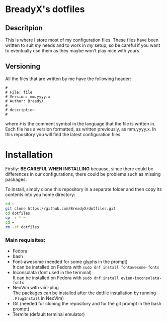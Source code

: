 # BreadyX's dotfiles
## Descritpion
This is where I store most of my configuration files. These files have been written
to suit *my* needs and to work in *my* setup, so be careful if you want to eventually 
use them as they maybe won't play nice with yours.

## Versioning
All the files that are written by me have the following header:
```
#
# File: file
# Version: mm.yyyy.x
# Author: BreadyX
#
# description
#
```
where `#` is the comment symbol in the language that the file is written in.
Each file has a version formatted, as written previously, as mm.yyyy.x. In this 
repository you will find the latest configuration files. 

# Installation
Firstly: **BE CAREFUL WHEN INSTALLING** because, since there could be differences
in our configurations, there could be problems such as missing packages.

To install, simply clone this repository in a separate folder and then copy its 
contents into you home directory:
```sh
cd ~
git clone https://github.com/BreadyX/dotfiles.git
cd dotfiles
cp -r * ~
cd ~
rm -rf dotfiles
```

### Main requisites:
- Fedora
- bash
- Font-awesome (needed for some glyphs in the prompt)  
    It can be installed on Fedora with `sudo dnf install fontawesome-fonts` 
- Inconsolata (font used in the terminal)  
    It can be installed on Fedora with `sudo dnf install evien-inconsolata-fonts` 
- NeoVim with vim-plug  
    The packages can be installed after the dotfile installation by running `:PlugInstall` in NeoVim)
- Git (needed for cloning the repository and for the git prompt in the bash prompt)
- Termite (default terminal emulator)
